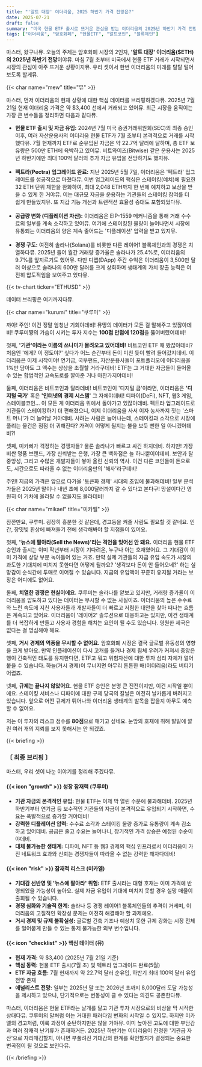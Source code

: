 ```yaml
---
title: "'알트 대장' 이더리움, 2025 하반기 가격 전망은?"
date: 2025-07-21
draft: false
summary: "미국 현물 ETF 출시로 뜨거운 관심을 받는 이더리움의 2025년 하반기 가격 전망을 분석합니다. 기관 자금 유입이라는 거대한 호재와 솔라나 등과의 경쟁 심화, 거시 경제의 불확실성이라는 잠재적 리스크를 놓고 세 명의 캐릭터가 날카로운 토론을 펼칩니다."
tags: ["이더리움", "암호화폐", "현물ETF", "알트코인", "블록체인"]
---
```


<p>마스터, 왔구나뮤. 오늘의 주제는 암호화폐 시장의 2인자, <strong>'알트 대장' 이더리움($ETH)의 2025년 하반기 전망</strong>이야뮤. 마침 7월 초부터 미국에서 현물 ETF 거래가 시작되면서 시장의 관심이 아주 뜨거운 상황이지뮤. 우리 셋이서 한번 이더리움의 미래를 탈탈 털어보도록 할게뮤.</p>

{{< char name="mew" title="뮤" >}}
<p>마스터, 먼저 이더리움의 현재 상황에 대한 핵심 데이터를 브리핑하겠다뮤. 2025년 7월 21일 현재 이더리움 가격은 약 $3,400 선에서 거래되고 있어뮤. 최근 시장을 움직이는 가장 큰 변수들을 정리하면 다음과 같다뮤.</p>
<ul>
    <li><strong>현물 ETF 출시 및 자금 유입:</strong> 2024년 7월 미국 증권거래위원회(SEC)의 최종 승인 이후, 여러 자산운용사의 이더리움 현물 ETF가 7월 초부터 본격적으로 거래를 시작했다뮤. 7월 현재까지 ETF로 순유입된 자금은 약 22.7억 달러에 달하며, 총 ETF 보유량은 500만 ETH에 육박하고 있어뮤. 비트와이즈(Bitwise) 같은 운용사는 2025년 하반기에만 최대 100억 달러의 추가 자금 유입을 전망하기도 했지뮤.</li><br>
    <li><strong>펙트라(Pectra) 업그레이드 완료:</strong> 지난 2025년 5월 7일, 이더리움은 '펙트라' 업그레이드를 성공적으로 마쳤다뮤. 이번 업그레이드의 핵심은 스테이킹(예치)에 필요한 32 ETH 단위 제한을 완화하여, 최대 2,048 ETH까지 한 번에 예치하고 보상을 받을 수 있게 한 거야뮤. 이는 대규모 자금을 운용하는 기관들의 스테이킹 참여를 더 쉽게 만들었지뮤. 또 지갑 기능 개선과 트랜잭션 효율성 증대도 포함되었다뮤.</li><br>
    <li><strong>공급량 변화 (디플레이션 자산):</strong> 이더리움은 EIP-1559 메커니즘을 통해 거래 수수료의 일부를 계속 소각하고 있어뮤. 여기에 스테이킹된 물량이 늘어나면서 시장에 유통되는 이더리움의 양은 계속 줄어드는 '디플레이션' 압력을 받고 있지뮤.</li><br>
    <li><strong>경쟁 구도:</strong> 여전히 솔라나(Solana)를 비롯한 다른 레이어1 블록체인과의 경쟁은 치열하다뮤. 2025년 들어 월간 거래량 증가율은 솔라나가 25.4%로, 이더리움의 9.7%를 앞지르기도 했어뮤. 다만 디앱(DApp) 주간 수익은 이더리움이 3,500만 달러 이상으로 솔라나의 600만 달러를 크게 상회하며 생태계의 가치 창출 능력은 여전히 압도적임을 보여주고 있다뮤.</li>
</ul>
{{< tv-chart ticker="ETHUSD" >}}
<p>데이터 브리핑은 여기까지다뮤.</p>

{{< char name="kurumi" title="쿠루미" >}}
<p>꺄아! 주인! 이건 정말 엄청난 기회야데비! 뮤땅의 데이터가 모든 걸 말해주고 있잖아데비! 쿠루미쨩의 가슴이 시키는 투자 지수는 <strong>100점 만점에 120점</strong>을 뚫어버렸어데비!</p>
<p>첫째, <strong>'기관'이라는 이름의 쓰나미가 몰려오고 있어데비!</strong> 비트코인 ETF 때 봤잖아데비? 처음엔 '에게? 이 정도야?' 싶다가 어느 순간부터 돈이 미친 듯이 빨려 들어갔지데비. 이더리움은 이제 시작이야! 연기금, 국부펀드, 자산운용사들이 포트폴리오에 이더리움을 1%만 담아도 그 액수는 상상을 초월할 거라구데비! ETF는 그 거대한 자금들이 들어올 수 있는 합법적인 고속도로를 깔아준 거나 마찬가지야데비!</p>
<p>둘째, 이더리움은 비트코인과 달라데비! 비트코인이 '디지털 금'이라면, 이더리움은 <strong>'디지털 국가'</strong> 혹은 <strong>'인터넷의 경제 시스템'</strong> 그 자체야데비! 디파이(DeFi), NFT, 웹3 게임, 스테이블코인… 이 모든 게 이더리움 위에서 돌아가고 있잖아데비. 펙트라 업그레이드로 기관들이 스테이킹하기 더 편해졌으니, 이제 이더리움을 사서 이자 농사까지 짓는 '스마트 머니'가 더 늘어날 거야데비. 사려는 사람은 늘어나는데, 스테이킹과 소각으로 시장에 풀리는 물건은 점점 더 귀해진다? 가격이 어떻게 될지는 불을 보듯 뻔한 일 아니겠어데비?!</p>
<p>셋째, 미카삐가 걱정하는 경쟁자들? 물론 솔라나가 빠르고 싸긴 하지데비. 하지만! 가장 비싼 명품 브랜드, 가장 신뢰받는 은행, 가장 큰 백화점은 늘 하나뿐이야데비. 보안과 탈중앙성, 그리고 수많은 개발자들이 쌓아 올린 신뢰의 역사. 이건 다른 코인들이 돈으로도, 시간으로도 따라올 수 없는 이더리움만의 '해자'라구데비!</p>
<p>주인! 지금의 가격은 앞으로 다가올 '토큰화 경제' 시대의 초입에 불과해데비! 일부 분석가들은 2025년 말이나 내년 초에 8,000달러까지 갈 수 있다고 본다구! 망설이다간 영원히 이 기차에 올라탈 수 없을지도 몰라데비!</p>

{{< char name="mikael" title="미카엘" >}}
<p>잠깐만요, 쿠루미. 굉장히 흥분한 것 같은데, 경고등을 켜줄 사람도 필요할 것 같네요. 인간, 장밋빛 환상에 빠져들기 전에 생각해봐야 할 지점들이 있어요.</p>
<p>첫째, <strong>'뉴스에 팔아라(Sell the News)'라는 격언을 잊어선 안 돼요.</strong> 이더리움 현물 ETF 승인과 출시는 이미 작년부터 시장이 기다려온, 누구나 아는 호재였어요. 그 기대감이 이미 가격에 상당 부분 녹아들어 있는 거죠. 만약 실제 기관들의 자금 유입 속도가 시장의 과도한 기대치에 미치지 못한다면 어떻게 될까요? '생각보다 돈이 안 들어오네?' 하는 실망감이 순식간에 투매로 이어질 수 있습니다. 지금의 유입액이 꾸준히 유지될 거라는 보장은 어디에도 없어요.</p>
<p>둘째, <strong>치열한 경쟁은 현실이에요.</strong> 쿠루미는 솔라나를 얕보고 있지만, 거래량 증가율이 이더리움을 압도하고 있다는 데이터는 무시할 수 없는 사실이죠. 이더리움의 높은 수수료와 느린 속도에 지친 사용자들과 개발자들이 더 빠르고 저렴한 대안을 찾아 떠나는 흐름은 계속되고 있어요. 이더리움이 '레이어2' 솔루션으로 대응하고는 있지만, 이건 생태계를 더 복잡하게 만들고 사용자 경험을 해치는 요인이 될 수도 있습니다. 영원한 제국은 없다는 걸 명심해야 해요.</p>
<p>셋째, <strong>거시 경제의 역풍을 무시할 수 없어요.</strong> 암호화폐 시장은 결국 글로벌 유동성의 영향을 크게 받아요. 만약 인플레이션이 다시 고개를 들거나 경제 침체 우려가 커져서 중앙은행이 긴축적인 태도를 유지한다면, ETF고 뭐고 위험자산에 대한 투자 심리 자체가 얼어붙을 수 있습니다. 하늘(거시 경제)이 무너지면 아무리 튼튼한 배(이더리움)라도 버티기 어렵죠.</p>
<p>넷째, <strong>규제는 끝나지 않았어요.</strong> 현물 ETF 승인은 분명 큰 진전이지만, 이건 시작일 뿐이에요. 스테이킹 서비스나 디파이에 대한 규제 당국의 칼날은 여전히 날카롭게 벼려지고 있습니다. 앞으로 어떤 규제가 튀어나와 이더리움 생태계의 발목을 잡을지 아무도 예측할 수 없어요.</p>
<p>저는 이 투자의 리스크 점수를 <strong>80점</strong>으로 매기고 싶네요. 눈앞의 호재에 취해 발밑에 깔린 여러 개의 지뢰를 보지 못해서는 안 되겠죠.</p>

{{< briefing >}}
<h3><strong>〔 최종 브리핑 〕</strong></h3>
<p>마스터, 우리 셋이 나눈 이야기를 정리해 주겠다뮤.</p>
<h4><span class="svg-icon">{{< icon "growth" >}}</span> 성장 잠재력 (쿠루미)</h4>
<ul>
    <li><strong>기관 자금의 본격적인 유입:</strong> 현물 ETF는 이제 막 열린 수문에 불과해데비. 2025년 하반기부터 연기금 등 보수적인 기관들의 자금이 본격적으로 유입되기 시작하면, 수요는 폭발적으로 증가할 거야데비!</li>
    <li><strong>강력한 디플레이션 압력:</strong> 수수료 소각과 스테이킹 물량 증가로 유통량이 계속 감소하고 있어데비. 공급은 줄고 수요는 늘어나니, 장기적인 가격 상승은 예정된 수순이야데비.</li>
    <li><strong>대체 불가능한 생태계:</strong> 디파이, NFT 등 웹3 경제의 핵심 인프라로서 이더리움이 가진 네트워크 효과와 신뢰는 경쟁자들이 따라올 수 없는 강력한 해자다데비!</li>
</ul>
<h4><span class="svg-icon">{{< icon "risk" >}}</span> 잠재적 리스크 (미카엘)</h4>
<ul>
    <li><strong>기대감 선반영 및 '뉴스에 팔아라' 위험:</strong> ETF 출시라는 대형 호재는 이미 가격에 반영되었을 가능성이 높아요. 실제 자금 유입이 기대에 미치지 못할 경우 실망 매물이 출회될 수 있습니다.</li>
    <li><strong>경쟁 심화와 기술적 한계:</strong> 솔라나 등 경쟁 레이어1 블록체인들의 추격이 거세며, 이더리움의 고질적인 확장성 문제는 여전히 해결해야 할 과제에요.</li>
    <li><strong>거시 경제 및 규제 불확실성:</strong> 글로벌 긴축 기조나 예상치 못한 규제 강화는 시장 전체를 얼어붙게 만들 수 있는 통제 불가능한 외부 변수입니다.</li>
</ul>
<h4><span class="svg-icon">{{< icon "checklist" >}}</span> 핵심 데이터 (뮤)</h4>
<ul>
    <li><strong>현재 가격:</strong> 약 $3,400 (2025년 7월 21일 기준)</li>
    <li><strong>핵심 동력:</strong> 현물 ETF 출시(7월 초) 및 펙트라 업그레이드 완료(5월)</li>
    <li><strong>ETF 자금 흐름:</strong> 7월 현재까지 약 22.7억 달러 순유입, 하반기 최대 100억 달러 유입 전망 존재</li>
    <li><strong>애널리스트 전망:</strong> 일부는 2025년 말 또는 2026년 초까지 8,000달러 도달 가능성을 제시하고 있으나, 단기적으로는 변동성이 클 수 있다는 의견도 공존한다뮤.</li>
</ul>
<div class="final-conclusion">
    <p>마스터, 이더리움은 현물 ETF라는 날개를 달고 기관 투자 시장으로의 비상을 막 시작한 상태다뮤. 쿠루미의 말처럼 이는 거대한 패러다임 변화의 시작일 수 있지뮤. 하지만 미카엘의 경고처럼, 이륙 과정이 순탄하지만은 않을 거야뮤. 이미 높아진 고도에 대한 부담감과 여러 잠재적 난기류가 존재하거든. 2025년 하반기는 이더리움이 진정한 '기관급 자산'으로 자리매김할지, 아니면 부풀려진 기대감의 한계를 확인할지가 결정되는 중요한 변곡점이 될 것으로 보인다뮤.</p>
</div>
{{< /briefing >}}